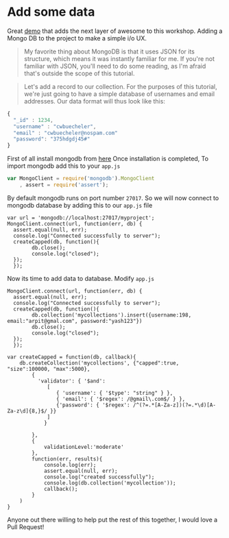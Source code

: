 # Add some data

Great [demo](http://cwbuecheler.com/web/tutorials/2013/node-express-mongo/) that adds the next layer of awesome to this workshop. Adding a Mongo DB to the project to make a simple i/o UX.

> My favorite thing about MongoDB is that it uses JSON for its structure, which means it was instantly familiar for me. If you're not familiar with JSON, you'll need to do some reading, as I'm afraid that's outside the scope of this tutorial.

> Let's add a record to our collection. For the purposes of this tutorial, we're just going to have a simple database of usernames and email addresses. Our data format will thus look like this:

```javascript
{
  "_id" : 1234,
  "username" : "cwbuecheler",
  "email" : "cwbuecheler@nospam.com"
  "password": "375hdgdj45#"
}
```
First of all install mongodb from [here](https://docs.mongodb.com/manual/installation/)
Once installation is completed, To import mongodb add this to your `app.js`
```javascript
var MongoClient = require('mongodb').MongoClient
	, assert = require('assert');
```
By default mongodb runs on port number `27017`. So we will now connect to mongodb database by adding this to our `app.js` file
```
var url = 'mongodb://localhost:27017/myproject';
MongoClient.connect(url, function(err, db) {
  assert.equal(null, err);
  console.log("Connected successfully to server");
  createCapped(db, function(){
  		db.close();
  		console.log("closed");
  });
  });
```
Now its time to add data to database. Modify `app.js` 
```
MongoClient.connect(url, function(err, db) {
  assert.equal(null, err);
  console.log("Connected successfully to server");
  createCapped(db, function(){
  		db.collection('mycollections').insert({username:198, email:"arpit@gmal.com", password:"yash123"})
  		db.close();
  		console.log("closed");
  });
  });

var createCapped = function(db, callback){
	db.createCollection('mycollections', {"capped":true, "size":100000, "max":5000},
		{
	      'validator': { '$and':
	         [
	            { 'username': { '$type': "string" } },
	            { 'email': { '$regex': /@gmail\.com$/ } },
	            {'password': { '$regex': /^(?=.*[A-Za-z])(?=.*\d)[A-Za-z\d]{8,}$/ }}
	         ]
	    	}
	    	
		},
		{
			validationLevel:'moderate'	
		},
		function(err, results){
			console.log(err);
			assert.equal(null, err);
			console.log("created successfully");
			console.log(db.collection('mycollection'));
			callback();
		}
	)
}
```
Anyone out there willing to help put the rest of this together, I would love a Pull Request!
